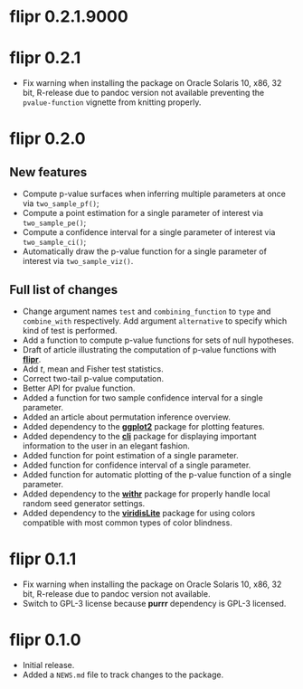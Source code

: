 # flipr 0.2.1.9000

# flipr 0.2.1

* Fix warning when installing the package on Oracle Solaris 10, x86, 32 bit,
R-release due to pandoc version not available preventing the `pvalue-function` vignette from knitting properly.

# flipr 0.2.0

## New features

* Compute p-value surfaces when inferring multiple parameters at once via
`two_sample_pf()`;
* Compute a point estimation for a single parameter of interest via
`two_sample_pe()`;
* Compute a confidence interval for a single parameter of interest via
`two_sample_ci()`;
* Automatically draw the p-value function for a single parameter of interest via
`two_sample_viz()`.

## Full list of changes

* Change argument names `test` and `combining_function` to `type` and
`combine_with` respectively. Add argument `alternative` to specify which kind of
test is performed.
* Add a function to compute p-value functions for sets of null hypotheses.
* Draft of article illustrating the computation of p-value functions with
[**flipr**](https://astamm.github.io/flipr/).
* Add $t$, mean and Fisher test statistics.
* Correct two-tail p-value computation.
* Better API for pvalue function.
* Added a function for two sample confidence interval for a single parameter.
* Added an article about permutation inference overview.
* Added dependency to the [**ggplot2**](https://ggplot2.tidyverse.org) package
for plotting features.
* Added dependency to the [**cli**](https://cli.r-lib.org) package for
displaying important information to the user in an elegant fashion.
* Added function for point estimation of a single parameter.
* Added function for confidence interval of a single parameter.
* Added function for automatic plotting of the p-value function of a single
parameter.
* Added dependency to the [**withr**](https://withr.r-lib.org) package for
properly handle local random seed generator settings.
* Added dependency to the
[**viridisLite**](https://github.com/sjmgarnier/viridisLite) package for using
colors compatible with most common types of color blindness.

# flipr 0.1.1

* Fix warning when installing the package on Oracle Solaris 10, x86, 32 bit,
R-release due to pandoc version not available.
* Switch to GPL-3 license because **purrr** dependency is GPL-3 licensed.

# flipr 0.1.0

* Initial release.
* Added a `NEWS.md` file to track changes to the package.
